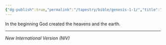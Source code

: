 ```yaml
---
{"dg-publish":true,"permalink":"/tapestry/bible/genesis-1-1/","title":"Genesis 1:1","tags":["bible"],"dgHomeLink":true,"dgShowLocalGraph":true,"dgEnableSearch":true}
---
```


In the beginning God created the heavens and the earth.

---
*New International Version (NIV)*